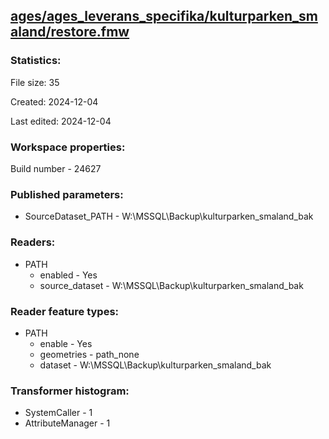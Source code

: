 ﻿## [ages/ages_leverans_specifika/kulturparken_smaland/restore.fmw](https://github.com/kicki58/kix_working_dir/blob/master/ages/ages_leverans_specifika/kulturparken_smaland/restore.fmw)

### Statistics:
File size: 35

Created: 2024-12-04

Last edited: 2024-12-04


### Workspace properties:
Build number    - 24627

### Published parameters:
*  SourceDataset_PATH    -   W:\MSSQL\Backup\kulturparken_smaland_bak

### Readers:
*  PATH
    * enabled    -  Yes
    * source_dataset    -   W:\MSSQL\Backup\kulturparken_smaland_bak

### Reader feature types:
*  PATH
    * enable - Yes
    * geometries - path_none
    * dataset - W:\MSSQL\Backup\kulturparken_smaland_bak




### Transformer histogram:
*  SystemCaller    -   1
*  AttributeManager    -   1

